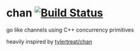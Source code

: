 # chan [![Build Status](https://travis-ci.org/suyash/chan.svg?branch=master)](https://travis-ci.org/suyash/chan)

go like channels using C++ concurrency primitives

heavily inspired by [tylertreat/chan](https://github.com/tylertreat/chan)
